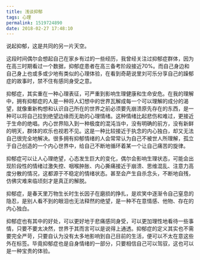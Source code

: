 ```yaml
---
title: 浅谈抑郁
tags: 心理
permalink: 1519724890
date: 2018-02-27 17:48:10
---
```

说起抑郁，这是共同的另一片天空。
<!--more-->
这段时间偶尔会想起自己在家乡有过的一些经历，我曾经关注过抑郁症群体，因为在高三时期看过一个数据，抑郁症患者在高三备考阶段接近70%。而自己身边和自己身上也或多或少地有类似的心理体验，在看到奇葩说里刘可乐分享自己的躁郁症的故事时，禁不住有感同身受之意。

抑郁症，其实重在一种心理表征，可严重到影响生理健康和生命安危。在我的理解中，拥有抑郁症的人是一种将人幻想中的世界瓦解成每一个可以理解的成分的渴望，就像重新构想和认识自己所在的世界之前必须要先崩溃原先存在的东西，是一种可以将自己拉到绝望边缘而无助的心理情绪。这种情绪比起悲伤和难过，更接近于生命的绝唱。内心世界陷入到一种极度的混沌当中，没有明确的前方，没有新鲜的明天，群体的欢乐也视若不见。这是一种比较接近于执念的内心独白，却又无法自己很完全地解决。很多拥有抑郁情绪的人会常常认为自己不被世人所理解，孤立于自己创造的一个内心世界中，给自己不断地循环着某一个让自己痛苦的旋律。

抑郁症可以让人心理绝望，心态发生巨大的变化，偶尔会影响生理状态，可能会出现阶段性的情绪过激失控、咽喉肿胀、内心撕痛接近于崩溃、思维混乱、注意力高度分散的情况，这都源于不稳定的情绪状态。甚至会产生自杀念头，不断地自残，仿佛灾难来临顷刻才是真正的解脱。

抑郁症，是春天里万物生长时生长因子在磨损的挣扎，是欢笑中逐渐令自己窒息的隐忍，是别人看不到的眼泪也无法释然的绝望，是一种不在意情感、他物、存在的内心独白。

抑郁症也有其中的好处，可以更好地于悲痛感同身受，可以更加理性地看待一些事情，只要不要太决然，世界于其而言可以是说得上通透。抑郁症的定义其实也不需要完全严苛，只要自认为没有太多地影响到自己目前的生活，便可以不太在意这些外在标签。毕竟抑郁症也是自身情绪的一部分，只要相信自己可以驾驭，这也可以是一种宝贵的体验。
